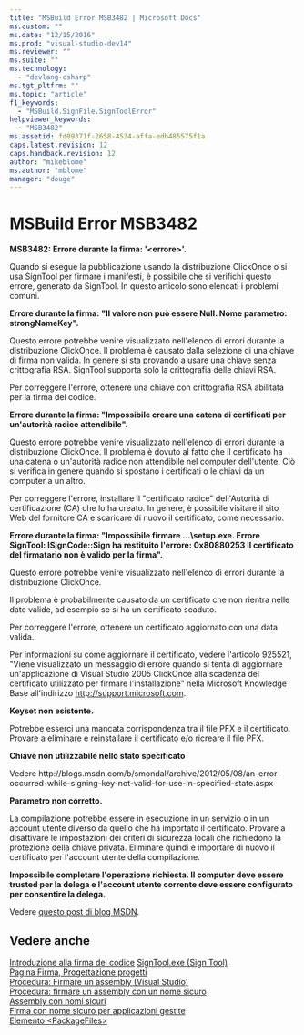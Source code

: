 ```yaml
---
title: "MSBuild Error MSB3482 | Microsoft Docs"
ms.custom: ""
ms.date: "12/15/2016"
ms.prod: "visual-studio-dev14"
ms.reviewer: ""
ms.suite: ""
ms.technology: 
  - "devlang-csharp"
ms.tgt_pltfrm: ""
ms.topic: "article"
f1_keywords: 
  - "MSBuild.SignFile.SignToolError"
helpviewer_keywords: 
  - "MSB3482"
ms.assetid: fd09371f-2658-4534-affa-edb485575f1a
caps.latest.revision: 12
caps.handback.revision: 12
author: "mikeblome"
ms.author: "mblome"
manager: "douge"
---
```

# MSBuild Error MSB3482
**MSB3482: Errore durante la firma: '\<errore\>'.**  
  
 Quando si esegue la pubblicazione usando la distribuzione ClickOnce o si usa SignTool per firmare i manifesti, è possibile che si verifichi questo errore, generato da SignTool. In questo articolo sono elencati i problemi comuni.  
  
 **Errore durante la firma: "Il valore non può essere Null. Nome parametro: strongNameKey".**  
  
 Questo errore potrebbe venire visualizzato nell'elenco di errori durante la distribuzione ClickOnce. Il problema è causato dalla selezione di una chiave di firma non valida. In genere si sta provando a usare una chiave senza crittografia RSA. SignTool supporta solo la crittografia delle chiavi RSA.  
  
 Per correggere l'errore, ottenere una chiave con crittografia RSA abilitata per la firma del codice.  
  
 **Errore durante la firma: "Impossibile creare una catena di certificati per un'autorità radice attendibile".**  
  
 Questo errore potrebbe venire visualizzato nell'elenco di errori durante la distribuzione ClickOnce. Il problema è dovuto al fatto che il certificato ha una catena o un'autorità radice non attendibile nel computer dell'utente. Ciò si verifica in genere quando si spostano i certificati o le chiavi da un computer a un altro.  
  
 Per correggere l'errore, installare il "certificato radice" dell'Autorità di certificazione \(CA\) che lo ha creato. In genere, è possibile visitare il sito Web del fornitore CA e scaricare di nuovo il certificato, come necessario.  
  
 **Errore durante la firma: "Impossibile firmare ...\\setup.exe. Errore SignTool: ISignCode::Sign ha restituito l'errore: 0x80880253 Il certificato del firmatario non è valido per la firma".**  
  
 Questo errore potrebbe venire visualizzato nell'elenco di errori durante la distribuzione ClickOnce.  
  
 Il problema è probabilmente causato da un certificato che non rientra nelle date valide, ad esempio se si ha un certificato scaduto.  
  
 Per correggere l'errore, ottenere un certificato aggiornato con una data valida.  
  
 Per informazioni su come aggiornare il certificato, vedere l'articolo 925521, "Viene visualizzato un messaggio di errore quando si tenta di aggiornare un'applicazione di Visual Studio 2005 ClickOnce alla scadenza del certificato utilizzato per firmare l'installazione" nella Microsoft Knowledge Base all'indirizzo [http:\/\/support.microsoft.com](http://support.microsoft.com/kb/925521).  
  
 **Keyset non esistente.**  
  
 Potrebbe esserci una mancata corrispondenza tra il file PFX e il certificato. Provare a eliminare e reinstallare il certificato e\/o ricreare il file PFX.  
  
 **Chiave non utilizzabile nello stato specificato**  
  
 Vedere http:\/\/blogs.msdn.com\/b\/smondal\/archive\/2012\/05\/08\/an\-error\-occurred\-while\-signing\-key\-not\-valid\-for\-use\-in\-specified\-state.aspx  
  
 **Parametro non corretto.**  
  
 La compilazione potrebbe essere in esecuzione in un servizio o in un account utente diverso da quello che ha importato il certificato. Provare a disattivare le impostazioni dei criteri di sicurezza locali che richiedono la protezione della chiave privata.  Eliminare quindi e importare di nuovo il certificato per l'account utente della compilazione.  
  
 **Impossibile completare l'operazione richiesta.  Il computer deve essere trusted per la delega e l'account utente corrente deve essere configurato per consentire la delega.**  
  
 Vedere [questo post di blog MSDN](http://technet.microsoft.com/en-us/library/cc782684\(v=ws.10\).aspx).  
  
## Vedere anche  
 [Introduzione alla firma del codice](https://msdn.microsoft.com/en-us/library/ms537361\(v=vs.85\).aspx)   
 [SignTool.exe \(Sign Tool\)](../Topic/SignTool.exe%20\(Sign%20Tool\).md)   
 [Pagina Firma, Progettazione progetti](../ide/reference/signing-page-project-designer.md)   
 [Procedura: Firmare un assembly \(Visual Studio\)](http://msdn.microsoft.com/it-it/f468a7d3-234c-4353-924d-8e0ae5896564)   
 [Procedura: firmare un assembly con un nome sicuro](../Topic/How%20to:%20Sign%20an%20Assembly%20with%20a%20Strong%20Name.md)   
 [Assembly con nomi sicuri](../Topic/Strong-Named%20Assemblies.md)   
 [Firma con nome sicuro per applicazioni gestite](http://msdn.microsoft.com/it-it/5fef3490-c519-4363-94fd-8b1ad260dab5)   
 [Elemento \<PackageFiles\>](../deployment/packagefiles-element-bootstrapper.md)